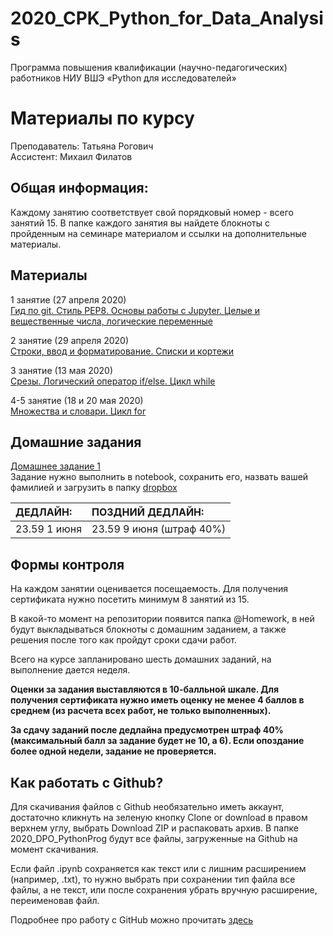 # 2020_CPK_Python_for_Data_Analysis

Программа повышения квалификации (научно-педагогических) работников НИУ ВШЭ
«Python для исследователей»

# Материалы по курсу 

Преподаватель: Татьяна Рогович  
Ассистент: Михаил Филатов  

## Общая информация:
Каждому занятию соответствует свой порядковый номер - всего занятий 15. В папке каждого занятия вы найдете блокноты с пройденным на семинаре материалом и ссылки на дополнительные материалы.

## Материалы
1 занятие (27 апреля 2020)  
[Гид по git. Стиль PEP8. Основы работы с Jupyter. Целые и вещественные числа, логические переменные](https://github.com/rogovich/2020_CPK_Python_for_Data_Analysis/tree/master/01_Introduction)

2 занятие (29 апреля 2020)  
[Строки, ввод и форматирование. Списки и кортежи](https://github.com/rogovich/2020_CPK_Python_for_Data_Analysis/tree/master/02_Strings_Lists_Tuples)

3 занятие (13 мая 2020)  
[Срезы. Логический оператор if/else. Цикл while](https://github.com/rogovich/2020_CPK_Python_for_Data_Analysis/tree/master/03_If_Else_While)

4-5 занятие (18 и 20 мая 2020)  
[Множества и словари. Цикл for](https://github.com/rogovich/2020_CPK_Python_for_Data_Analysis/tree/master/04_Set_Dict_For)

## Домашние задания
[Домашнее задание 1](https://github.com/rogovich/2020_CPK_Python_for_Data_Analysis/blob/master/%40HW/1_Homework.ipynb)  
Задание нужно выполнить в notebook, сохранить его, назвать вашей фамилией и загрузить в папку [dropbox](https://www.dropbox.com/request/qWMzAc8JzHUtIa4zlXYE)

| ДЕДЛАЙН: | ПОЗДНИЙ ДЕДЛАЙН: |
| :- | :- |
| 23.59 1 июня | 23.59 9 июня (штраф 40%) |

## Формы контроля
На каждом занятии оценивается посещаемость. Для получения сертификата нужно посетить минимум 8 занятий из 15.

В какой-то момент на репозитории появится папка @Homework, в ней будут выкладываться блокноты с домашним заданием, а также решения после того как пройдут сроки сдачи работ.

Всего на курсе запланировано шесть домашних заданий, на выполнение дается неделя. 

**Оценки за задания выставляются в 10-балльной шкале. Для получения сертификата нужно иметь оценку не менее 4 баллов в среднем (из расчета всех работ, не только выполненных).**

**За сдачу заданий после дедлайна предусмотрен штраф 40% (максимальный балл за задание будет не 10, а 6). Если опоздание более одной недели, задание не проверяется.**


## Как работать с Github?
Для скачивания файлов с Github необязательно иметь аккаунт, достаточно кликнуть на зеленую кнопку Clone or download в правом верхнем углу, выбрать Download ZIP и распаковать архив. В папке 2020_DPO_PythonProg будут все файлы, загруженные на Github на момент скачивания.

Если файл .ipynb сохраняется как текст или с лишним расширением (например, .txt), то нужно выбрать при сохранении тип файла все файлы, 
а не текст, или после сохранения убрать вручную расширение, переименовав файл.

Подробнее про работу с GitHub можно прочитать [здесь](https://github.com/rogovich/2020_CPK_Python_for_Data_Analysis/blob/master/01_Introduction/2020_CPK_1_0_git.ipynb)
